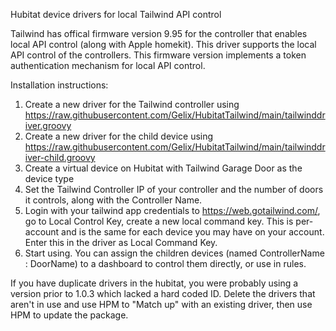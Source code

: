 Hubitat device drivers for local Tailwind API control

Tailwind has offical firmware version 9.95 for the controller that enables local API control (along with Apple homekit).  This driver supports the local API control of the controllers. This firmware version implements a token authentication mechanism for local API control. 

Installation instructions:

1. Create a new driver for the Tailwind controller using https://raw.githubusercontent.com/Gelix/HubitatTailwind/main/tailwinddriver.groovy
2. Create a new driver for the child device using https://raw.githubusercontent.com/Gelix/HubitatTailwind/main/tailwinddriver-child.groovy
3. Create a virtual device on Hubitat with Tailwind Garage Door as the device type
4. Set the Tailwind Controller IP of your controller and the number of doors it controls, along with the Controller Name.
5. Login with your tailwind app credentials to https://web.gotailwind.com/, go to Local Control Key, create a new local command key. This is per-account and is the same for each device you may have on your account. Enter this in the driver as Local Command Key.
6. Start using. You can assign the children devices (named ControllerName : DoorName) to a dashboard to control them directly, or use in rules.


If you have duplicate drivers in the hubitat, you were probably using a version prior to 1.0.3 which lacked a hard coded ID.  Delete the drivers that aren't in use and use HPM to "Match up" with an existing driver, then use HPM to update the package.  

